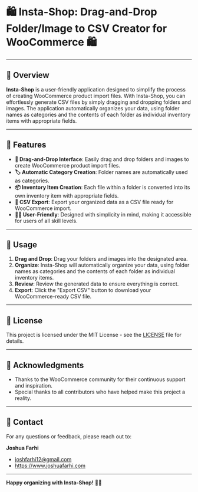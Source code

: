 # 🛍️ Insta-Shop: Drag-and-Drop Folder/Image to CSV Creator for WooCommerce 🛍️

---

## 🌟 Overview

**Insta-Shop** is a user-friendly application designed to simplify the process of creating WooCommerce product import files. With Insta-Shop, you can effortlessly generate CSV files by simply dragging and dropping folders and images. The application automatically organizes your data, using folder names as categories and the contents of each folder as individual inventory items with appropriate fields.

---

## 🚀 Features

- **📂 Drag-and-Drop Interface**: Easily drag and drop folders and images to create WooCommerce product import files.
- **🏷️ Automatic Category Creation**: Folder names are automatically used as categories.
- **📦 Inventory Item Creation**: Each file within a folder is converted into its own inventory item with appropriate fields.
- **📄 CSV Export**: Export your organized data as a CSV file ready for WooCommerce import.
- **👩‍💻 User-Friendly**: Designed with simplicity in mind, making it accessible for users of all skill levels.

---

## 🎯 Usage

1. **Drag and Drop**: Drag your folders and images into the designated area.
2. **Organize**: Insta-Shop will automatically organize your data, using folder names as categories and the contents of each folder as individual inventory items.
3. **Review**: Review the generated data to ensure everything is correct.
4. **Export**: Click the "Export CSV" button to download your WooCommerce-ready CSV file.

---


## 📜 License

This project is licensed under the MIT License - see the [LICENSE](LICENSE) file for details.

---

## 🙏 Acknowledgments

- Thanks to the WooCommerce community for their continuous support and inspiration.
- Special thanks to all contributors who have helped make this project a reality.

---

## 📧 Contact

For any questions or feedback, please reach out to:

**Joshua Farhi**  
- [joshfarhi12@gmail.com](mailto:joshfarhi12@gmail.com)
- https://www.joshuafarhi.com

---

**Happy organizing with Insta-Shop!** 🎉🛒
